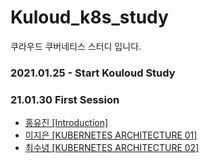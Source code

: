 # Kuloud_k8s_study

쿠라우드 쿠버네티스 스터디 입니다.

### 2021.01.25 - Start Kouloud Study

### 21.01.30 First Session
- [홍유진 [Introduction]](https://github.com/redcarrot01/Kubernetes_for_Developers/blob/main/%EB%A0%88%EC%8A%A8%20-%2001%20%EC%86%8C%EA%B0%9C.md)
- [이지은 [KUBERNETES ARCHITECTURE 01]](https://github.com/Kucloud-K8s-Study/Kuloud_k8s_study/blob/main/Kuloud_Lecture/02.%20KUBERNETES%20ARCHITECTURE.pdf)
- [최수녕 [KUBERNETES ARCHITECTURE 02]](https://www.notion.so/07d9098954b748c9b7a3093cc73414b7?v=25756e2b3fbd4148a03bde52d091af05&p=c6d4d3f6caf64b439908987669b55afb)

